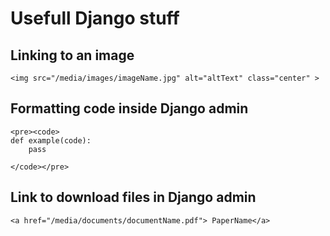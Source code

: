 # Usefull Django stuff

## Linking to an image
```
<img src="/media/images/imageName.jpg" alt="altText" class="center" >
```
## Formatting code inside Django admin
```
<pre><code>
def example(code):
	pass

</code></pre>
```
## Link to download files in Django admin
```
<a href="/media/documents/documentName.pdf"> PaperName</a>
```
